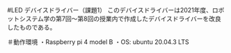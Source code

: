 #LED デバイスドライバー（課題1）
このデバイスドライバーは2021年度、ロボットシステム学の第7回～第8回の授業内で作成したデバイスドライバーを改良したものである。

＃動作環境
・Raspberry pi 4 model B
・OS: ubuntu 20.04.3 LTS

#

